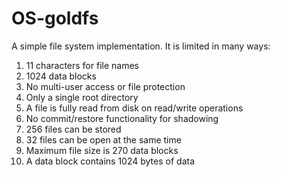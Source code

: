 # OS-goldfs

A simple file system implementation. It is limited in many ways:
1. 11 characters for file names
2. 1024 data blocks
3. No multi-user access or file protection
4. Only a single root directory
5. A file is fully read from disk on read/write operations
6. No commit/restore functionality for shadowing
7. 256 files can be stored
8. 32 files can be open at the same time
9. Maximum file size is 270 data blocks
10. A data block contains 1024 bytes of data

